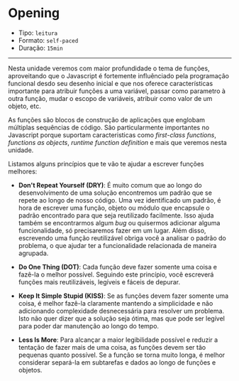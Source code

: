 # Opening

* Tipo: `leitura`
* Formato: `self-paced`
* Duração: `15min`

***

Nesta unidade veremos com maior profundidade o tema de funções, aproveitando que
o Javascript é fortemente influênciado pela programação funcional desdo seu
desenho inicial e que nos oferece características importante para atribuir
funções a uma variável, passar como parametro à outra função, mudar o escopo de
variáveis, atribuir como valor de um objeto, etc.

As funções são blocos de construção de aplicações que englobam múltiplas
sequências de código. São particularmente importantes no Javascript porque
suportam caracteristicas como _first-class functions_, _functions as objects_,
_runtime function definition_ e mais que veremos nesta unidade.

Listamos alguns princípios que te vão te ajudar a escrever funções melhores:

* **Don't Repeat Yourself (DRY)**: É muito comum que ao longo do desenvolvimento
  de uma solução encontremos um padrão que se repete ao longo de nosso código.
  Uma vez identificado um padrão, é hora de escrever uma função, objeto ou
  módulo que encapsule o padrão encontrado para que seja reutilizado facilmente.
  Isso ajuda também se encontrarmos algum *bug* ou quisermos adicionar alguma
  funcionalidade, só precisaremos fazer em um lugar. Além disso, escrevendo uma
  função reutilizável obriga você a analisar o padrão do problema, o que ajudar
  ter a funcionalidade relacionada de maneira agrupada.

* **Do One Thing (DOT)**: Cada função deve fazer somente uma coisa e fazê-la o
  melhor possível. Seguindo este princípio, você escreverá funções mais
  reutilizáveis, legíveis e fáceis de depurar.

* **Keep It Simple Stupid (KISS)**: Se as funções devem fazer somente uma coisa,
  é melhor fazê-la claramente mantendo a simplicidade e não adicionando
  complexidade desnecessária para resolver um problema. Isto não quer dizer que
  a solução seja ótima, mas que pode ser legível para poder dar manutenção ao
  longo do tempo.

* **Less Is More**: Para alcançar a maior legibilidade possível e reduzir a
  tentação de fazer mais de uma coisa, as funções devem ser tão pequenas quanto
  possível. Se a função se torna muito longa, é melhor considerar separá-la em
  subtarefas e dados ao longo de funções e objetos.
